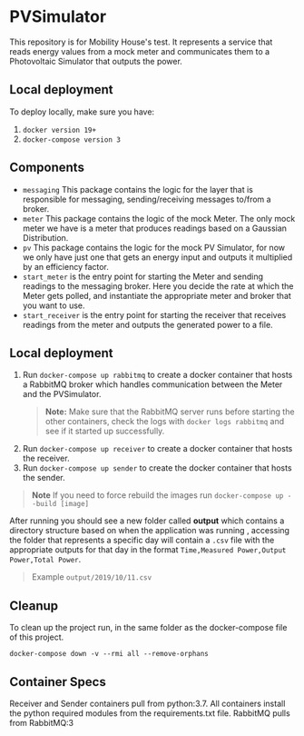 # PVSimulator

This repository is for Mobility House's test. It represents a service that reads energy values from a mock meter and communicates them to a Photovoltaic Simulator that outputs the power. 

## Local deployment
To deploy locally, make sure you have: 
1. `docker version 19+ `
1. `docker-compose version 3`
## Components

- `messaging` 
This package contains the logic for the layer that is responsible for messaging, sending/receiving messages to/from a broker. 
 - `meter`
This package contains the logic of the mock Meter. The only mock meter we have is a meter that produces readings based on a Gaussian Distribution. 
 - `pv`
 This package contains the logic for the mock PV Simulator, for now we only have just one that gets an energy input and outputs it multiplied by an efficiency factor.
 - `start_meter` is the entry point for starting the Meter and sending readings to the messaging broker. Here you decide the rate at which the Meter gets polled, and instantiate the appropriate meter and broker that you want to use.
 - `start_receiver` is the entry point for starting the receiver that receives readings from the meter and outputs the generated power to a file.

## Local deployment

1. Run `docker-compose up rabbitmq` to create a docker container that hosts a RabbitMQ broker which handles communication between the Meter and the PVSimulator.  
	> **Note:** Make sure that the RabbitMQ server runs before starting the other containers, check the logs with `docker logs rabbitmq` and see if it started up successfully. 
2. Run `docker-compose up receiver` to create a docker container that hosts the receiver.
3. Run `docker-compose up sender` to create the docker container that hosts the sender.
> **Note** If you need to force rebuild the images run `docker-compose up --build [image]`

After running you should see a new folder called **output** which contains a directory structure based on when the application was running , accessing the folder that represents a specific day will contain a `.csv` file with the appropriate outputs for that day in the format `Time,Measured Power,Output Power,Total Power`. 
> Example `output/2019/10/11.csv`



## Cleanup

To clean up the project run, in the same folder as the docker-compose file of this project.  


`docker-compose down -v --rmi all --remove-orphans`


## Container Specs
Receiver and Sender containers pull from python:3.7. All containers install the python required modules from the requirements.txt file. 
RabbitMQ pulls from RabbitMQ:3